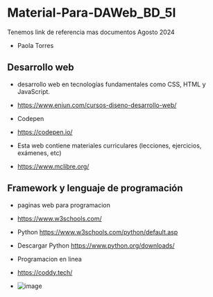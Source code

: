 # Material-Para-DAWeb_BD_5I
Tenemos link de referencia mas documentos Agosto 2024
- Paola Torres
## Desarrollo web 
- desarrollo web en tecnologías fundamentales como CSS, HTML y JavaScript.
- https://www.eniun.com/cursos-diseno-desarrollo-web/

- Codepen
- https://codepen.io/

-  Esta web contiene materiales curriculares (lecciones, ejercicios, exámenes, etc)
-  https://www.mclibre.org/

  ## Framework y lenguaje de programación
- paginas web para programacion
- https://www.w3schools.com/
- Python   https://www.w3schools.com/python/default.asp
- Descargar Python   https://www.python.org/downloads/

- Programacion en linea
- https://coddy.tech/
- ![image](https://github.com/user-attachments/assets/61b568f8-a927-4a3a-bf0f-fbe73a891017)

